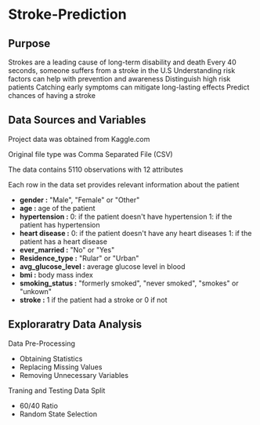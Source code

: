 # Stroke-Prediction
## Purpose
Strokes are a leading cause of long-term disability and death 
Every 40 seconds, someone suffers from a stroke in the U.S
Understanding risk factors can help with prevention and awareness 
Distinguish high risk patients 
Catching early symptoms can mitigate long-lasting effects
Predict chances of having a stroke

## Data Sources and Variables
Project data was obtained from Kaggle.com

Original file type was Comma Separated File (CSV)

The data contains 5110 observations with 12 attributes

Each row in the data set provides relevant information about the patient

- **gender :** "Male", "Female" or "Other"
- **age :** age of the patient
- **hypertension :** 0: if the patient doesn't have hypertension 1: if the patient has hypertension
- **heart disease :** 0: if the patient doesn't have any heart diseases 1: if the patient has a heart disease
- **ever_married :** "No" or "Yes"
- **Residence_type :** "Rular" or "Urban"
- **avg_glucose_level :** average glucose level in blood
- **bmi :** body mass index
- **smoking_status :** "formerly smoked", "never smoked", "smokes" or "unkown"
- **stroke :**  1 if the patient had a stroke or 0 if not

## Exploraratry Data Analysis
Data Pre-Processing

- Obtaining Statistics
- Replacing Missing Values 
- Removing Unnecessary Variables

Traning and Testing Data Split
- 60/40 Ratio
- Random State Selection
